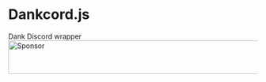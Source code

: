 # Dankcord.js
Dank Discord wrapper
<a target='_blank' rel='nofollow' href='https://app.codesponsor.io/link/k8VxqFJqofuweakvbrKSfT6B/JoeBanks13/Dankcord.js'>
  <img alt='Sponsor' width='888' height='68' src='https://app.codesponsor.io/embed/k8VxqFJqofuweakvbrKSfT6B/JoeBanks13/Dankcord.js.svg' />
</a>
